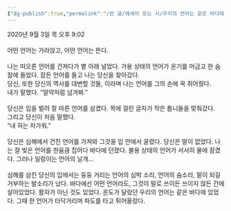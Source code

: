 ```yaml
---
{"dg-publish":true,"permalink":"/쓴 글/에세이 또는 시/우리의 언어는 같은 바다에 있었고/","title":"우리의 언어는 같은 바다에 있었고","tags":["언어","바다"],"noteIcon":""}
---
```


2020년 9월 3일 목 오후 9:02<br/>
<br/>
어떤 언어는 가라앉고, 어떤 언어는 뜬다.<br/>
<br/>
나는 떠오른 언어를 건져다가 볕 아래 널었다. 가용 상태의 언어가 온기를 머금고 한 숨 잠에 들었다. 잠든 언어를 들고 나는 당신을 찾아갔다.<br/>
당신, 또한 당신의 역사를 대변할 것들, 이라며 나는 언어를 그의 손에 꾹 쥐어줬다.<br/>
내가 말했다. “알약처럼 넘겨봐.”<br/>
<br/>
당신은 입을 벌려 잘 마른 언어를 삼켰다. 목에 걸린 글자가 작은 톱니들을 맞춰갔다.<br/>
그리고 당신이 처음 말했다.<br/>
“내 혀는 차가워.”<br/>
<br/>
당신은 심해에서 건진 언어를 가져와 그것을 입 안에서 굴렸다. 당신은 말이 없었다. 나는 잘 빚은 언어를 한움큼 집어다 바다에 던졌다. 불용 상태의 언어가 서서히 물에 잠겼다. 그러나 일렁이는 언어의 날개…<br/>
<br/>
심해를 삼킨 당신의 입에서는 둥둥 거리는 언어의 심박 소리, 언어의 숨소리, 말이 되길 거부하는 발소리가 났다. 바다에선 어떤 언어라도, 그것이 말로 쓰이든 쓰이지 않든 간에 살아있었다. 활자가 아닌 것도 있었다. 온도가 달랐던 우리의 언어는 같은 바다에 있었다. 그때 한 언어가 타닥거리며 파도를 타고 튀어올랐다.<br/>
